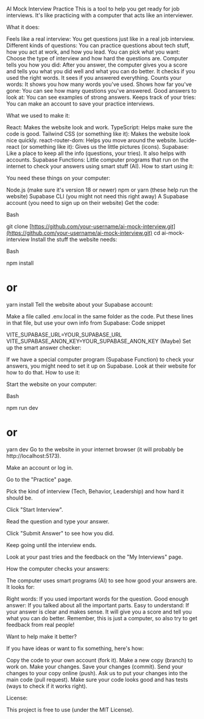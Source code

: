 AI Mock Interview Practice
This is a tool to help you get ready for job interviews. It's like practicing with a computer that acts like an interviewer.

What it does:

Feels like a real interview: You get questions just like in a real job interview.
Different kinds of questions: You can practice questions about tech stuff, how you act at work, and how you lead.
You can pick what you want: Choose the type of interview and how hard the questions are.
Computer tells you how you did: After you answer, the computer gives you a score and tells you what you did well and what you can do better.
It checks if you used the right words.
It sees if you answered everything.
Counts your words: It shows you how many words you've used.
Shows how far you've gone: You can see how many questions you've answered.
Good answers to look at: You can see examples of strong answers.
Keeps track of your tries: You can make an account to save your practice interviews.

What we used to make it:

React: Makes the website look and work.
TypeScript: Helps make sure the code is good.
Tailwind CSS (or something like it): Makes the website look nice quickly.
react-router-dom: Helps you move around the website.
lucide-react (or something like it): Gives us the little pictures (icons).
Supabase: Like a place to keep all the info (questions, your tries). It also helps with accounts.
Supabase Functions: Little computer programs that run on the internet to check your answers using smart stuff (AI).
How to start using it:

You need these things on your computer:

Node.js (make sure it's version 18 or newer)
npm or yarn (these help run the website)
Supabase CLI (you might not need this right away)
A Supabase account (you need to sign up on their website)
Get the code:

Bash

git clone [https://github.com/your-username/ai-mock-interview.git](https://github.com/your-username/ai-mock-interview.git)
cd ai-mock-interview
Install the stuff the website needs:

Bash

npm install
# or
yarn install
Tell the website about your Supabase account:

Make a file called .env.local in the same folder as the code.
Put these lines in that file, but use your own info from Supabase:
Code snippet

VITE_SUPABASE_URL=YOUR_SUPABASE_URL
VITE_SUPABASE_ANON_KEY=YOUR_SUPABASE_ANON_KEY
(Maybe) Set up the smart answer checker:

If we have a special computer program (Supabase Function) to check your answers, you might need to set it up on Supabase. Look at their website for how to do that.
How to use it:

Start the website on your computer:

Bash

npm run dev
# or
yarn dev
Go to the website in your internet browser (it will probably be http://localhost:5173).

Make an account or log in.

Go to the "Practice" page.

Pick the kind of interview (Tech, Behavior, Leadership) and how hard it should be.

Click "Start Interview".

Read the question and type your answer.

Click "Submit Answer" to see how you did.

Keep going until the interview ends.

Look at your past tries and the feedback on the "My Interviews" page.

How the computer checks your answers:

The computer uses smart programs (AI) to see how good your answers are. It looks for:

Right words: If you used important words for the question.
Good enough answer: If you talked about all the important parts.
Easy to understand: If your answer is clear and makes sense.
It will give you a score and tell you what you can do better. Remember, this is just a computer, so also try to get feedback from real people!

Want to help make it better?

If you have ideas or want to fix something, here's how:

Copy the code to your own account (fork it).
Make a new copy (branch) to work on.
Make your changes.
Save your changes (commit).
Send your changes to your copy online (push).
Ask us to put your changes into the main code (pull request).
Make sure your code looks good and has tests (ways to check if it works right).

License:

This project is free to use (under the MIT License).
